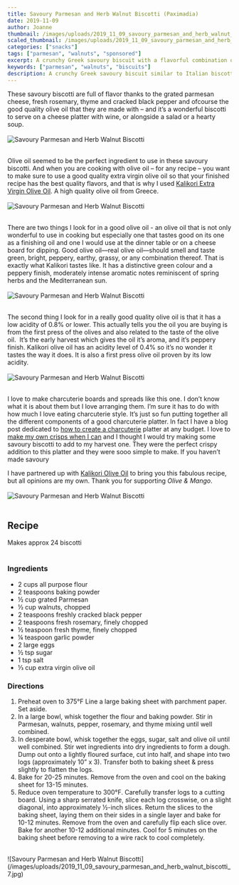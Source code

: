```yaml
---
title: Savoury Parmesan and Herb Walnut Biscotti (Paximadia)
date: 2019-11-09
author: Joanne
thumbnail: /images/uploads/2019_11_09_savoury_parmesan_and_herb_walnut_biscotti_1.jpg
scaled_thumbnail: /images/uploads/2019_11_09_savoury_parmesan_and_herb_walnut_biscotti_0.jpg
categories: ["snacks"]
tags: ["parmesan", "walnuts", "sponsored"]
excerpt: A crunchy Greek savoury biscuit with a flavorful combination of olive oil, parmesan cheese and fresh herbs.
keywords: ["parmesan", "walnuts", "biscuits"]
description: A crunchy Greek savoury biscuit similar to Italian biscotti, this twice-baked biscuit is made with a flavorful combination of olive oil, parmesan cheese and fresh herbs.
---
```


These savoury biscotti are full of flavor thanks to the grated parmesan cheese, fresh rosemary, thyme and cracked black pepper and ofcourse the good quality olive oil that they are made with – and it’s a wonderful biscotti to serve on a cheese platter with wine, or alongside a salad or a hearty soup. 
</br>
</br>
![Savoury Parmesan and Herb Walnut Biscotti](/images/uploads/2019_11_09_savoury_parmesan_and_herb_walnut_biscotti_2.jpg)
</br>
</br>

Olive oil seemed to be the perfect ingredient to use in these savoury biscotti. And when you are cooking with olive oil – for any recipe – you want to make sure to use a good quality extra virgin olive oil so that your finished recipe has the best quality flavors, and that is why I used <span class="highlight"><a rel="nofollow" href="http://kalikori.com">Kalikori Extra Virgin Olive Oil</a></span>. A high quality olive oil from Greece. 
</br>
</br>
![Savoury Parmesan and Herb Walnut Biscotti](/images/uploads/2019_11_09_savoury_parmesan_and_herb_walnut_biscotti_3.jpg)
</br>
</br>

There are two things I look for in a good olive oil - an olive oil that is not only wonderful to use in cooking but especially one that tastes good on its one as a finishing oil and one I would use at the dinner table or on a cheese board for dipping. Good olive oil—real olive oil—should smell and taste green, bright, peppery, earthy, grassy, or any combination thereof. That is exactly what Kalikori tastes like. It has a distinctive green colour and a peppery finish, moderately intense aromatic notes reminiscent of spring herbs and the Mediterranean sun.   
</br>
</br>
![Savoury Parmesan and Herb Walnut Biscotti](/images/uploads/2019_11_09_savoury_parmesan_and_herb_walnut_biscotti_4.jpg)
</br>
</br>

The second thing I look for in a really good quality olive oil is that it has a low acidity of 0.8% or lower. This actually tells you the oil you are buying is from the first press of the olives and also related to the taste of the olive oil.  It’s the early harvest which gives the oil it’s aroma, and it’s peppery finish. Kalikori olive oil has an acidity level of 0.4% so it’s no wonder it tastes the way it does. It is also a first press olive oil proven by its low acidity. 
</br>
</br>
![Savoury Parmesan and Herb Walnut Biscotti](/images/uploads/2019_11_09_savoury_parmesan_and_herb_walnut_biscotti_5.jpg)
</br>
</br>

I love to make charcuterie boards and spreads like this one. I don’t know what it is about them but I love arranging them. I’m sure it has to do with how much I love eating charcuterie style. It’s just so fun putting together all the different components of a good charcuterie platter. In fact I have a blog post dedicated to [how to create a charcuterie](https://www.oliveandmango.com/awesome-platters-for-entertaining-your-guests/)
platter at any budget. I love to [make my own crisps when I can](https://www.oliveandmango.com/rosemary-cranberry-crisps/) and I thought I would try making some savoury biscotti to add to my harvest one. They were the perfect crispy addition to this platter and they were sooo simple to make. If you haven’t made savoury

I have partnered up with <span class="highlight"><a rel="nofollow" href="http://kalikori.com">Kalikori Olive Oil</a></span> to bring you this fabulous recipe, but all opinions are my own. Thank you for supporting _Olive & Mango_.
</br>
</br>
![Savoury Parmesan and Herb Walnut Biscotti](/images/uploads/2019_11_09_savoury_parmesan_and_herb_walnut_biscotti_6.jpg)
</br>
</br>

## Recipe
Makes approx 24 biscotti
</br>
</br>

### Ingredients

* <span itemprop="ingredients">2 cups all purpose flour</span>
* <span itemprop="ingredients">2 teaspoons baking powder</span>
* <span itemprop="ingredients">½ cup grated Parmesan</span>
* <span itemprop="ingredients">½ cup walnuts, chopped</span>
* <span itemprop="ingredients">2 teaspoons freshly cracked black pepper</span>
* <span itemprop="ingredients">2 teaspoons fresh rosemary, finely chopped</span>
* <span itemprop="ingredients">½ teaspoon fresh thyme, finely chopped</span>
* <span itemprop="ingredients">¼ teaspoon garlic powder</span>
* <span itemprop="ingredients">2 large eggs</span>
* <span itemprop="ingredients">½ tsp sugar </span>
* <span itemprop="ingredients">1 tsp salt </span>
* <span itemprop="ingredients">&frac13; cup extra virgin olive oil</span>

### Directions 

1. Preheat oven to 375°F Line a large baking sheet with parchment paper. Set aside.
2. In a large bowl, whisk together the flour and baking powder. Stir in Parmesan, walnuts, pepper, rosemary, and thyme mixing until well combined. 
3. In desperate bowl, whisk together the eggs, sugar, salt and olive oil until well combined. Stir wet ingredients into dry ingredients to form a dough. Dump out onto a lightly floured surface, cut into half, and shape into two logs (approximately 10” x 3). Transfer both to baking sheet & press slightly to flatten the logs.
4. Bake for 20-25 minutes. Remove from the oven and cool on the baking sheet for 13-15 minutes.
5. Reduce oven temperature to 300°F. Carefully transfer logs to a cutting board. Using a sharp serrated knife, slice each log crosswise, on a slight diagonal, into approximately ½-inch slices. Return the slices to the baking sheet, laying them on their sides in a single layer and bake for 10-12 minutes. Remove from the oven and carefully flip each slice over. Bake for another 10-12 additional minutes. Cool for 5 minutes on the baking sheet before removing to a wire rack to cool completely. 

</br>
![Savoury Parmesan and Herb Walnut Biscotti](/images/uploads/2019_11_09_savoury_parmesan_and_herb_walnut_biscotti_7.jpg)
